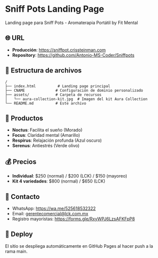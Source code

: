 # Sniff Pots Landing Page

Landing page para Sniff Pots - Aromaterapia Portátil by Fit Mental

## 🌐 URL
- **Producción**: https://sniffpot.crissteinman.com
- **Repository**: https://github.com/Antonio-MS-Coder/Sniffpots

## 📁 Estructura de archivos
```
/
├── index.html          # Landing page principal
├── CNAME              # Configuración de dominio personalizado
├── assets/            # Carpeta de recursos
│   └── aura-collection-kit.jpg  # Imagen del kit Aura Collection
└── README.md          # Este archivo
```

## 🎨 Productos
- **Noctus**: Facilita el sueño (Morado)
- **Focus**: Claridad mental (Amarillo)
- **Respirus**: Relajación profunda (Azul oscuro)
- **Serenus**: Antiestrés (Verde olivo)

## 💰 Precios
- **Individual**: $250 (normal) / $200 (LCK) / $150 (mayoreo)
- **Kit 4 variedades**: $800 (normal) / $650 (LCK)

## 📧 Contacto
- WhatsApp: https://wa.me/525618532322
- Email: gerentecomercial@lck.com.mx
- Registro mayoristas: https://forms.gle/RxyWPJ6LzsAFKFpP8

## 🚀 Deploy
El sitio se despliega automáticamente en GitHub Pages al hacer push a la rama main.